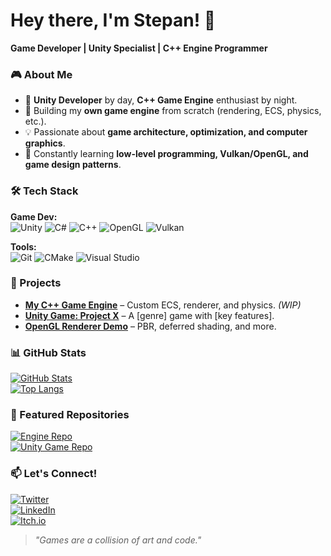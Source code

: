 # Hey there, I'm Stepan! 👋  
**Game Developer | Unity Specialist | C++ Engine Programmer**  

### 🎮 About Me  
- 🚀 **Unity Developer** by day, **C++ Game Engine** enthusiast by night.  
- 🔧 Building my **own game engine** from scratch (rendering, ECS, physics, etc.).  
- 💡 Passionate about **game architecture, optimization, and computer graphics**.  
- 📖 Constantly learning **low-level programming, Vulkan/OpenGL, and game design patterns**.  

### 🛠 Tech Stack  
**Game Dev:**  
![Unity](https://img.shields.io/badge/-Unity-000000?logo=unity&logoColor=white)
![C#](https://img.shields.io/badge/-C%23-239120?logo=c-sharp&logoColor=white)
![C++](https://img.shields.io/badge/-C++-00599C?logo=c%2B%2B&logoColor=white)
![OpenGL](https://img.shields.io/badge/-OpenGL-5586A4?logo=opengl&logoColor=white)
![Vulkan](https://img.shields.io/badge/-Vulkan-AC162C?logo=vulkan&logoColor=white)  

**Tools:**  
![Git](https://img.shields.io/badge/-Git-F05032?logo=git&logoColor=white)
![CMake](https://img.shields.io/badge/-CMake-064F8C?logo=cmake&logoColor=white)
![Visual Studio](https://img.shields.io/badge/-Visual%20Studio-5C2D91?logo=visual-studio&logoColor=white)  

### 🚀 Projects  
- **[My C++ Game Engine](https://github.com/your-username/engine)** – Custom ECS, renderer, and physics. *(WIP)*  
- **[Unity Game: Project X](https://github.com/your-username/project-x)** – A [genre] game with [key features].  
- **[OpenGL Renderer Demo](https://github.com/your-username/opengl-demo)** – PBR, deferred shading, and more.  

### 📊 GitHub Stats  
[![GitHub Stats](https://github-readme-stats.vercel.app/api?username=your-username&show_icons=true&theme=radical)](https://github.com/your-username)  
[![Top Langs](https://github-readme-stats.vercel.app/api/top-langs/?username=your-username&layout=compact&theme=radical&hide=HLSL,ShaderLab)](https://github.com/your-username)  

### 🌟 Featured Repositories  
[![Engine Repo](https://github-readme-stats.vercel.app/api/pin/?username=your-username&repo=engine&theme=dark)](https://github.com/your-username/engine)  
[![Unity Game Repo](https://github-readme-stats.vercel.app/api/pin/?username=your-username&repo=project-x&theme=dark)](https://github.com/your-username/project-x)  

### 📫 Let's Connect!  
[![Twitter](https://img.shields.io/badge/-Twitter-1DA1F2?logo=twitter&logoColor=white)](https://twitter.com/your-handle)  
[![LinkedIn](https://img.shields.io/badge/-LinkedIn-0A66C2?logo=linkedin&logoColor=white)](https://linkedin.com/in/your-profile)  
[![Itch.io](https://img.shields.io/badge/-Itch.io-FA5C5C?logo=itch.io&logoColor=white)](https://your-username.itch.io/)  

> *"Games are a collision of art and code."*  
